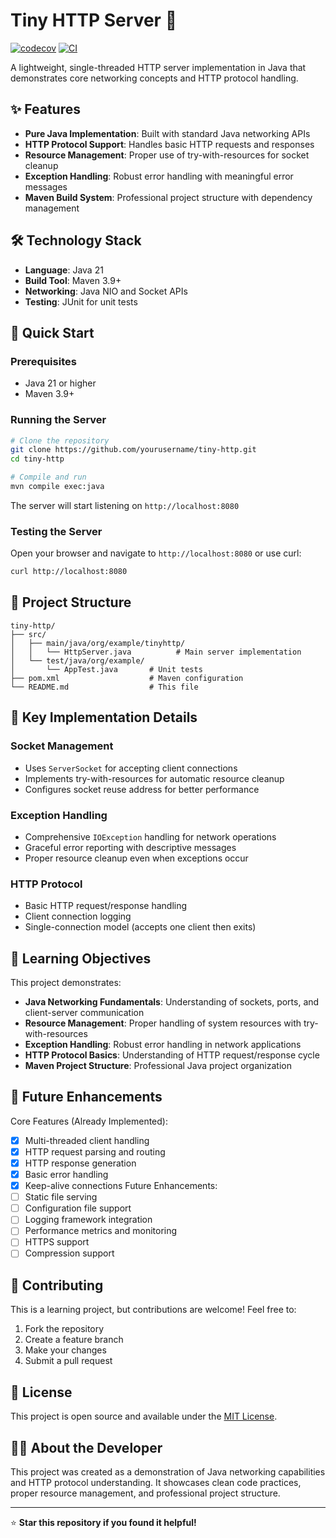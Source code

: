 # Tiny HTTP Server 🚀

[![codecov](https://codecov.io/gh/BurakPozut/tiny-http/branch/main/graph/badge.svg)](https://codecov.io/gh/BurakPozut/tiny-http)
[![CI](https://github.com/BurakPozut/tiny-http/workflows/CI/badge.svg)](https://github.com/BurakPozut/tiny-http/actions)

A lightweight, single-threaded HTTP server implementation in Java that demonstrates core networking concepts and HTTP protocol handling.

## ✨ Features

- **Pure Java Implementation**: Built with standard Java networking APIs
- **HTTP Protocol Support**: Handles basic HTTP requests and responses
- **Resource Management**: Proper use of try-with-resources for socket cleanup
- **Exception Handling**: Robust error handling with meaningful error messages
- **Maven Build System**: Professional project structure with dependency management

## 🛠️ Technology Stack

- **Language**: Java 21
- **Build Tool**: Maven 3.9+
- **Networking**: Java NIO and Socket APIs
- **Testing**: JUnit for unit tests

## 🚀 Quick Start

### Prerequisites

- Java 21 or higher
- Maven 3.9+

### Running the Server

```bash
# Clone the repository
git clone https://github.com/yourusername/tiny-http.git
cd tiny-http

# Compile and run
mvn compile exec:java
```

The server will start listening on `http://localhost:8080`

### Testing the Server

Open your browser and navigate to `http://localhost:8080` or use curl:

```bash
curl http://localhost:8080
```

## 📁 Project Structure

```
tiny-http/
├── src/
│   ├── main/java/org/example/tinyhttp/
│   │   └── HttpServer.java          # Main server implementation
│   └── test/java/org/example/
│       └── AppTest.java       # Unit tests
├── pom.xml                    # Maven configuration
└── README.md                  # This file
```

## 🔧 Key Implementation Details

### Socket Management
- Uses `ServerSocket` for accepting client connections
- Implements try-with-resources for automatic resource cleanup
- Configures socket reuse address for better performance

### Exception Handling
- Comprehensive `IOException` handling for network operations
- Graceful error reporting with descriptive messages
- Proper resource cleanup even when exceptions occur

### HTTP Protocol
- Basic HTTP request/response handling
- Client connection logging
- Single-connection model (accepts one client then exits)

## 🎯 Learning Objectives

This project demonstrates:

- **Java Networking Fundamentals**: Understanding of sockets, ports, and client-server communication
- **Resource Management**: Proper handling of system resources with try-with-resources
- **Exception Handling**: Robust error handling in network applications
- **HTTP Protocol Basics**: Understanding of HTTP request/response cycle
- **Maven Project Structure**: Professional Java project organization

## 🔮 Future Enhancements

Core Features (Already Implemented):
- [x] Multi-threaded client handling
- [x] HTTP request parsing and routing
- [x] HTTP response generation
- [x] Basic error handling
- [x] Keep-alive connections
Future Enhancements:
- [ ] Static file serving
- [ ] Configuration file support
- [ ] Logging framework integration
- [ ] Performance metrics and monitoring
- [ ] HTTPS support
- [ ] Compression support

## 🤝 Contributing

This is a learning project, but contributions are welcome! Feel free to:

1. Fork the repository
2. Create a feature branch
3. Make your changes
4. Submit a pull request

## 📄 License

This project is open source and available under the [MIT License](LICENSE).

## 👨‍💻 About the Developer

This project was created as a demonstration of Java networking capabilities and HTTP protocol understanding. It showcases clean code practices, proper resource management, and professional project structure.

---

⭐ **Star this repository if you found it helpful!**
